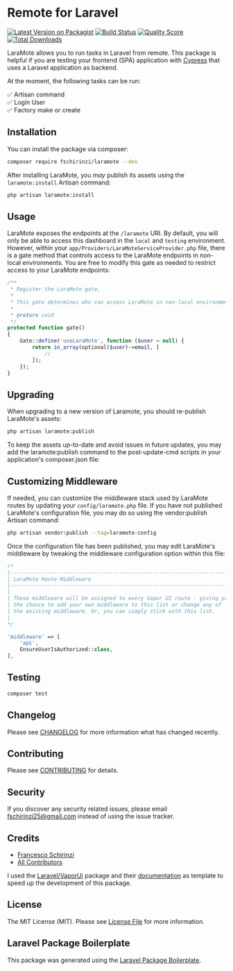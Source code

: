 # Remote for Laravel

[![Latest Version on Packagist](https://img.shields.io/packagist/v/fschirinzi/laramote.svg?style=flat-square)](https://packagist.org/packages/fschirinzi/laramote)
[![Build Status](https://img.shields.io/travis/fschirinzi/laramote/master.svg?style=flat-square)](https://travis-ci.org/fschirinzi/laramote)
[![Quality Score](https://img.shields.io/scrutinizer/g/fschirinzi/laramote.svg?style=flat-square)](https://scrutinizer-ci.com/g/fschirinzi/laramote)
[![Total Downloads](https://img.shields.io/packagist/dt/fschirinzi/laramote.svg?style=flat-square)](https://packagist.org/packages/fschirinzi/laramote)

LaraMote allows you to run tasks in Laravel from remote. This package is helpful if you are testing
your frontend (SPA) application with [Cypress](https://www.cypress.io/) that uses a Laravel application as backend.

At the moment, the following tasks can be run:

:white_check_mark: Artisan command <br>
:white_check_mark: Login User <br>
:white_check_mark: Factory make or create

## Installation

You can install the package via composer:

```bash
composer require fschirinzi/laramote --dev
```

After installing LaraMote, you *may* publish its assets using the `laramote:install` Artisan command:

```bash
php artisan laramote:install
```

## Usage

LaraMote exposes the endpoints at the `/laramote` URI.
By default, you will only be able to access this dashboard in the `local` and `testing` environment.
However, within your `app/Providers/LaraMoteServiceProvider.php` file, there is a gate method
that controls access to the LaraMote endpoints in non-local environments.
You are free to modify this gate as needed to restrict access to your LaraMote endpoints:

``` php
/**
 * Register the LaraMote gate.
 *
 * This gate determines who can access LaraMote in non-local environments.
 *
 * @return void
 */
protected function gate()
{
    Gate::define('useLaraMote', function ($user = null) {
        return in_array(optional($user)->email, [
            //
        ]);
    });
}
```
## Upgrading

When upgrading to a new version of Laramote, you should re-publish LaraMote's assets:

```bash
php artisan laramote:publish
```

To keep the assets up-to-date and avoid issues in future updates, you may add the
laramote:publish command to the post-update-cmd scripts in your application's composer.json file:

## Customizing Middleware

If needed, you can customize the middleware stack used by LaraMote routes by updating your
`config/laramote.php` file. If you have not published LaraMote's configuration file, you may
do so using the vendor:publish Artisan command:

``` bash
php artisan vendor:publish --tag=laramote-config
```

Once the configuration file has been published, you may edit LaraMote's
middleware by tweaking the middleware configuration option within this file:

``` php
/*
|--------------------------------------------------------------------------
| LaraMote Route Middleware
|--------------------------------------------------------------------------
|
| These middleware will be assigned to every Vapor UI route - giving you
| the chance to add your own middleware to this list or change any of
| the existing middleware. Or, you can simply stick with this list.
|
*/

'middleware' => [
    'api',
    EnsureUserIsAuthorized::class,
],
```

## Testing

``` bash
composer test
```

## Changelog

Please see [CHANGELOG](CHANGELOG.md) for more information what has changed recently.

## Contributing

Please see [CONTRIBUTING](CONTRIBUTING.md) for details.

## Security

If you discover any security related issues, please email fschirinzi25@gmail.com instead of using the issue tracker.

## Credits

- [Francesco Schirinzi](https://github.com/fschirinzi)
- [All Contributors](../../contributors)

I used the [Laravel/VaporUi](https://github.com/laravel/vapor-ui) package
and their [documentation](https://docs.vapor.build/1.0/introduction.html#installing-the-vapor-core)
as template to speed up the development of this package.

## License

The MIT License (MIT). Please see [License File](LICENSE.md) for more information.

## Laravel Package Boilerplate

This package was generated using the [Laravel Package Boilerplate](https://laravelpackageboilerplate.com).
